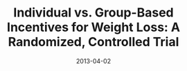 ---
articlename2: CHOP Weight Loss
title: >-
  Individual vs. Group-Based Incentives for Weight Loss: A Randomized, Controlled Trial
date: 2013-04-02
summary: >-
  Test the effectiveness of two financial incentive designs for promoting weight loss among obese employees
authors: >-
  Jeffrey T. Kullgren, MD, MS, MPH, Andrea B. Troxel, ScD, George Loewenstein, PhD, David A. Asch, MD, MBA, Laurie A. Norton, MA, Lisa Wesby, MS, Yuanyuan Tao, MS, Jingsan Zhu, MS, MBA, and Kevin G. Volpp, MD, PhD
externallink: 'https://www.ncbi.nlm.nih.gov/pmc/articles/PMC3994977/'
journal: Ann Intern Med
---